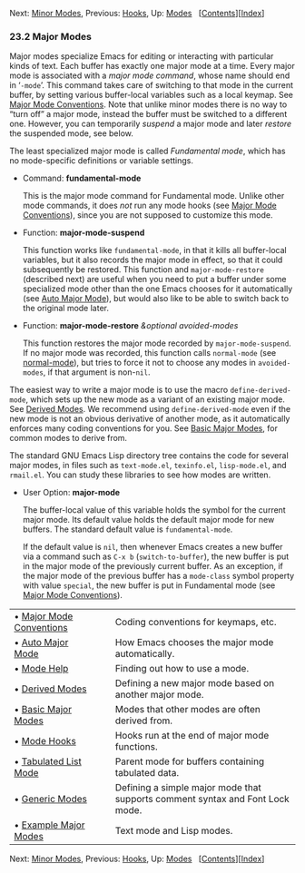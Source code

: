 

Next: [Minor Modes](Minor-Modes.html), Previous: [Hooks](Hooks.html), Up: [Modes](Modes.html)   \[[Contents](index.html#SEC_Contents "Table of contents")]\[[Index](Index.html "Index")]

### 23.2 Major Modes

Major modes specialize Emacs for editing or interacting with particular kinds of text. Each buffer has exactly one major mode at a time. Every major mode is associated with a *major mode command*, whose name should end in ‘`-mode`’. This command takes care of switching to that mode in the current buffer, by setting various buffer-local variables such as a local keymap. See [Major Mode Conventions](Major-Mode-Conventions.html). Note that unlike minor modes there is no way to “turn off” a major mode, instead the buffer must be switched to a different one. However, you can temporarily *suspend* a major mode and later *restore* the suspended mode, see below.

The least specialized major mode is called *Fundamental mode*, which has no mode-specific definitions or variable settings.

*   Command: **fundamental-mode**

    This is the major mode command for Fundamental mode. Unlike other mode commands, it does *not* run any mode hooks (see [Major Mode Conventions](Major-Mode-Conventions.html)), since you are not supposed to customize this mode.

<!---->

*   Function: **major-mode-suspend**

    This function works like `fundamental-mode`, in that it kills all buffer-local variables, but it also records the major mode in effect, so that it could subsequently be restored. This function and `major-mode-restore` (described next) are useful when you need to put a buffer under some specialized mode other than the one Emacs chooses for it automatically (see [Auto Major Mode](Auto-Major-Mode.html)), but would also like to be able to switch back to the original mode later.

<!---->

*   Function: **major-mode-restore** *\&optional avoided-modes*

    This function restores the major mode recorded by `major-mode-suspend`. If no major mode was recorded, this function calls `normal-mode` (see [normal-mode](Auto-Major-Mode.html)), but tries to force it not to choose any modes in `avoided-modes`, if that argument is non-`nil`.

The easiest way to write a major mode is to use the macro `define-derived-mode`, which sets up the new mode as a variant of an existing major mode. See [Derived Modes](Derived-Modes.html). We recommend using `define-derived-mode` even if the new mode is not an obvious derivative of another mode, as it automatically enforces many coding conventions for you. See [Basic Major Modes](Basic-Major-Modes.html), for common modes to derive from.

The standard GNU Emacs Lisp directory tree contains the code for several major modes, in files such as `text-mode.el`, `texinfo.el`, `lisp-mode.el`, and `rmail.el`. You can study these libraries to see how modes are written.

*   User Option: **major-mode**

    The buffer-local value of this variable holds the symbol for the current major mode. Its default value holds the default major mode for new buffers. The standard default value is `fundamental-mode`.

    If the default value is `nil`, then whenever Emacs creates a new buffer via a command such as `C-x b` (`switch-to-buffer`), the new buffer is put in the major mode of the previously current buffer. As an exception, if the major mode of the previous buffer has a `mode-class` symbol property with value `special`, the new buffer is put in Fundamental mode (see [Major Mode Conventions](Major-Mode-Conventions.html)).

|                                                         |    |                                                                               |
| :------------------------------------------------------ | -- | :---------------------------------------------------------------------------- |
| • [Major Mode Conventions](Major-Mode-Conventions.html) |    | Coding conventions for keymaps, etc.                                          |
| • [Auto Major Mode](Auto-Major-Mode.html)               |    | How Emacs chooses the major mode automatically.                               |
| • [Mode Help](Mode-Help.html)                           |    | Finding out how to use a mode.                                                |
| • [Derived Modes](Derived-Modes.html)                   |    | Defining a new major mode based on another major mode.                        |
| • [Basic Major Modes](Basic-Major-Modes.html)           |    | Modes that other modes are often derived from.                                |
| • [Mode Hooks](Mode-Hooks.html)                         |    | Hooks run at the end of major mode functions.                                 |
| • [Tabulated List Mode](Tabulated-List-Mode.html)       |    | Parent mode for buffers containing tabulated data.                            |
| • [Generic Modes](Generic-Modes.html)                   |    | Defining a simple major mode that supports comment syntax and Font Lock mode. |
| • [Example Major Modes](Example-Major-Modes.html)       |    | Text mode and Lisp modes.                                                     |

Next: [Minor Modes](Minor-Modes.html), Previous: [Hooks](Hooks.html), Up: [Modes](Modes.html)   \[[Contents](index.html#SEC_Contents "Table of contents")]\[[Index](Index.html "Index")]
